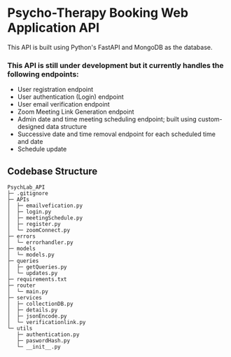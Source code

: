 # Psycho-Therapy Booking Web Application API

This API is built using Python's FastAPI and MongoDB as the database. 

### This API is still under development but it currently handles the following endpoints:

* User registration endpoint
* User authentication (Login) endpoint
* User email verification endpoint
* Zoom Meeting Link Generation endpoint
* Admin date and time meeting scheduling endpoint; built using custom-designed data structure
* Successive date and time removal endpoint for each scheduled time and date
* Schedule update

## Codebase Structure
```
PsychLab_API
├─ .gitignore
├─ APIs
│  ├─ emailvefication.py
│  ├─ login.py
│  ├─ meetingSchedule.py
│  ├─ register.py
│  └─ zoomConnect.py
├─ errors
│  └─ errorhandler.py
├─ models
│  └─ models.py
├─ queries
│  ├─ getQueries.py
│  └─ updates.py
├─ requirements.txt
├─ router
│  └─ main.py
├─ services
│  ├─ collectionDB.py
│  ├─ details.py
│  ├─ jsonEncode.py
│  └─ verificationlink.py
└─ utils
   ├─ authentication.py
   ├─ paswordHash.py
   └─ __init__.py
```